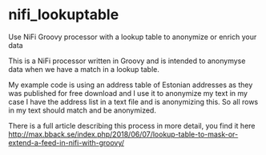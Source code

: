 # nifi_lookuptable
Use NiFi Groovy processor with a lookup table to anonymize or enrich your data

This is a NiFi processor written in Groovy and is intended to anonymyse data when we have a match in a lookup table.

My example code is using an address table of Estonian addresses as they was published for free download and I use it to anonymize my text in my case I have the address list in a text file and is anonymizing this.
So all rows in my text should match and be anonymized.

There is a full article describing this process in more detail, you find it here
http://max.bback.se/index.php/2018/06/07/lookup-table-to-mask-or-extend-a-feed-in-nifi-with-groovy/
